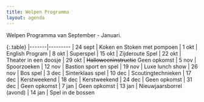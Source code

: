 ```yaml
---
title: Welpen Programma
layout: agenda
---
```


Welpen Programma van September - Januari.

{:.table}
|-------|---------
| 24 sept |	Koken en Stoken met pompoen
| 1 okt |	English Program
| 8 okt |	Superspel
| 15 okt |	Zijderoute Spel
| 22 okt |	Theater in een doosje
| 29 okt |	~~Halloweeninstructie~~ Geen opkomst
| 5 nov |	Spoorzoeken
| 12 nov |	Bastion sport en spel
| 19 nov |	Luxe lunch show
| 26 nov |	Bos spel
| 3 dec |	Sinterklaas spel
| 10 dec |	Scoutingtechnieken
| 17 dec |	Kerstweekend
| 18 dec |	Kerstweekend
| 24 dec |	Geen opkomst
| 31 dec |	Geen opkomst
| 7 jan |	Geen opkomst
| 13 jan |	Nieuwjaarsborrel (avond)
| 14 jan |	Spel in de bossen

